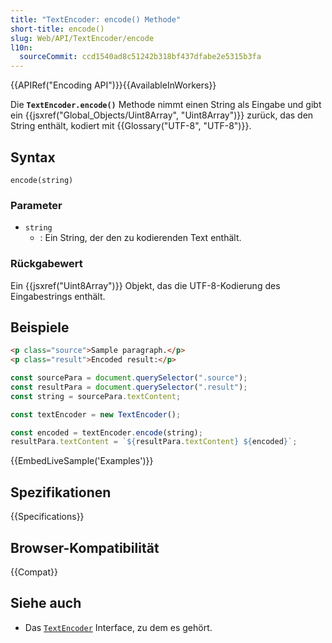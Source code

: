 ```yaml
---
title: "TextEncoder: encode() Methode"
short-title: encode()
slug: Web/API/TextEncoder/encode
l10n:
  sourceCommit: ccd1540ad8c51242b318bf437dfabe2e5315b3fa
---
```


{{APIRef("Encoding API")}}{{AvailableInWorkers}}

Die **`TextEncoder.encode()`** Methode nimmt einen String als Eingabe und gibt ein {{jsxref("Global_Objects/Uint8Array", "Uint8Array")}} zurück, das den String enthält, kodiert mit {{Glossary("UTF-8", "UTF-8")}}.

## Syntax

```js-nolint
encode(string)
```

### Parameter

- `string`
  - : Ein String, der den zu kodierenden Text enthält.

### Rückgabewert

Ein {{jsxref("Uint8Array")}} Objekt, das die UTF-8-Kodierung des Eingabestrings enthält.

## Beispiele

```html
<p class="source">Sample paragraph.</p>
<p class="result">Encoded result:</p>
```

```js
const sourcePara = document.querySelector(".source");
const resultPara = document.querySelector(".result");
const string = sourcePara.textContent;

const textEncoder = new TextEncoder();

const encoded = textEncoder.encode(string);
resultPara.textContent = `${resultPara.textContent} ${encoded}`;
```

{{EmbedLiveSample('Examples')}}

## Spezifikationen

{{Specifications}}

## Browser-Kompatibilität

{{Compat}}

## Siehe auch

- Das [`TextEncoder`](/de/docs/Web/API/TextEncoder) Interface, zu dem es gehört.
